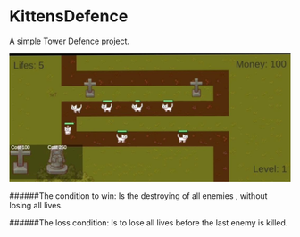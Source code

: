 # KittensDefence
A simple Tower Defence project.

![This is the gameplay](https://github.com/ElizabethKuv/KittensDefence/blob/main/gameplayScreen.jpg)

######The condition to win: 
Is the destroying of all enemies , without losing all lives.

######The loss condition: 
Is to lose all lives before the last enemy is killed.

